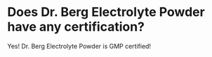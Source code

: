 # Does Dr. Berg Electrolyte Powder have any certification?

Yes! Dr. Berg Electrolyte Powder is GMP certified!